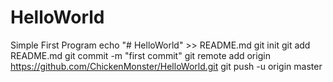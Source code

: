 # HelloWorld
Simple First Program
echo "# HelloWorld" >> README.md
git init
git add README.md
git commit -m "first commit"
git remote add origin https://github.com/ChickenMonster/HelloWorld.git
git push -u origin master
